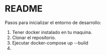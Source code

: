 # README

Pasos para inicializar el entorno de desarrollo:

1. Tener docker instalado en tu maquina.
2. Clonar el repositorio.
3. Ejecutar docker-compose up --build
4. 
